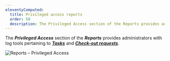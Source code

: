 ```yaml
---
eleventyComputed:
  title: Privileged access reports
  order: 50
  description: The Privileged Access section of the Reports provides administrators with log tools pertaining to tasks and check-out requests.
---
```

The ***Privileged Access*** section of the ***Reports*** provides administrators with log tools pertaining to [***Tasks***](/hub/privileged-access-management/privileged-access-reports/tasks/) and [***Check-out requests***](/hub/privileged-access-management/privileged-access-reports/check-out-requests/).

![Reports – Privileged Access](https://cdnweb.devolutions.net/docs/docs_en_hub_Hub2297.png)

